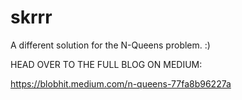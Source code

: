# skrrr
A different solution for the N-Queens problem. :)

HEAD OVER TO THE FULL BLOG ON MEDIUM:

https://blobhit.medium.com/n-queens-77fa8b96227a
